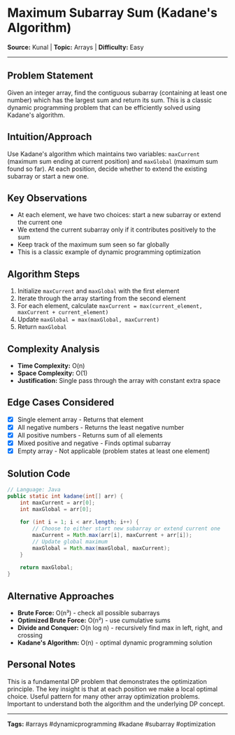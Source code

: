 # Maximum Subarray Sum (Kadane's Algorithm)

**Source:** Kunal | **Topic:** Arrays | **Difficulty:** Easy  

---

## Problem Statement
Given an integer array, find the contiguous subarray (containing at least one number) which has the largest sum and return its sum. This is a classic dynamic programming problem that can be efficiently solved using Kadane's algorithm.

## Intuition/Approach
Use Kadane's algorithm which maintains two variables: `maxCurrent` (maximum sum ending at current position) and `maxGlobal` (maximum sum found so far). At each position, decide whether to extend the existing subarray or start a new one.

## Key Observations
- At each element, we have two choices: start a new subarray or extend the current one
- We extend the current subarray only if it contributes positively to the sum
- Keep track of the maximum sum seen so far globally
- This is a classic example of dynamic programming optimization

## Algorithm Steps
1. Initialize `maxCurrent` and `maxGlobal` with the first element
2. Iterate through the array starting from the second element
3. For each element, calculate `maxCurrent = max(current_element, maxCurrent + current_element)`
4. Update `maxGlobal = max(maxGlobal, maxCurrent)`
5. Return `maxGlobal`

## Complexity Analysis
- **Time Complexity:** O(n)
- **Space Complexity:** O(1)
- **Justification:** Single pass through the array with constant extra space

## Edge Cases Considered
- [x] Single element array - Returns that element
- [x] All negative numbers - Returns the least negative number
- [x] All positive numbers - Returns sum of all elements
- [x] Mixed positive and negative - Finds optimal subarray
- [x] Empty array - Not applicable (problem states at least one element)

## Solution Code

```java
// Language: Java
public static int kadane(int[] arr) {
    int maxCurrent = arr[0];
    int maxGlobal = arr[0];
    
    for (int i = 1; i < arr.length; i++) {
        // Choose to either start new subarray or extend current one
        maxCurrent = Math.max(arr[i], maxCurrent + arr[i]);
        // Update global maximum
        maxGlobal = Math.max(maxGlobal, maxCurrent);
    }
    
    return maxGlobal;
}
```

## Alternative Approaches
- **Brute Force:** O(n³) - check all possible subarrays
- **Optimized Brute Force:** O(n²) - use cumulative sums
- **Divide and Conquer:** O(n log n) - recursively find max in left, right, and crossing
- **Kadane's Algorithm:** O(n) - optimal dynamic programming solution

## Personal Notes
This is a fundamental DP problem that demonstrates the optimization principle. The key insight is that at each position we make a local optimal choice. Useful pattern for many other array optimization problems. Important to understand both the algorithm and the underlying DP concept.

---
**Tags:** #arrays #dynamicprogramming #kadane #subarray #optimization
